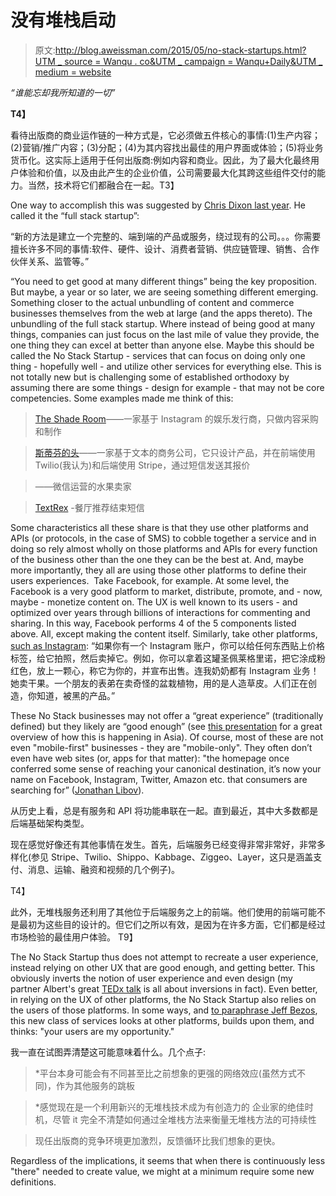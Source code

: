 # 没有堆栈启动

> 原文:[http://blog.aweissman.com/2015/05/no-stack-startups.html?UTM _ source = Wanqu . co&UTM _ campaign = Wanqu+Daily&UTM _ medium = website](http://blog.aweissman.com/2015/05/no-stack-startups.html?utm_source=wanqu.co&utm_campaign=Wanqu+Daily&utm_medium=website)

*“谁能忘却我所知道的一切”*

 **T4】**

看待出版商的商业运作链的一种方式是，它必须做五件核心的事情:(1)生产内容；(2)营销/推广内容；(3)分配；(4)为其内容找出最佳的用户界面或体验；(5)将业务货币化。这实际上适用于任何出版商:例如内容和商业。因此，为了最大化最终用户体验和价值，以及由此产生的企业价值，公司需要最大化其跨这些组件交付的能力。当然，技术将它们都融合在一起。T3】

  One way to accomplish this was suggested by [Chris Dixon last year](http://cdixon.org/2014/03/15/full-stack-startups/). He called it the “full stack startup”:  

“新的方法是建立一个完整的、端到端的产品或服务，绕过现有的公司。。。你需要擅长许多不同的事情:软件、硬件、设计、消费者营销、供应链管理、销售、合作伙伴关系、监管等。”

“You need to get good at many different things” being the key proposition.  But maybe, a year or so later, we are seeing something different emerging. Something closer to the actual unbundling of content and commerce businesses themselves from the web at large (and the apps thereto). The unbundling of the full stack startup. Where instead of being good at many things, companies can just focus on the last mile of value they provide, the one thing they can excel at better than anyone else. Maybe this should be called the No Stack Startup - services that can focus on doing only one thing - hopefully well - and utilize other services for everything else.  This is not totally new but is challenging some of established orthodoxy by assuming there are some things - design for example - that may not be core competencies.  Some examples made me think of this:

> [The Shade Room](https://instagram.com/theshaderoominc/)——一家基于 Instagram 的娱乐发行商，只做内容采购和制作

> [斯蒂芬的头](http://stefanshead.com/)——一家基于文本的商务公司，它只设计产品，并在前端使用 Twilio(我认为)和后端使用 Stripe，通过短信发送其报价

> [](https://www.techinasia.com/these-chinese-college-students-built-a-business-selling-fruit-on-wechat/)——微信运营的水果卖家

> [TextRex](http://textrex.co/) -餐厅推荐结束短信

Some characteristics all these share is that they use other platforms and APIs (or protocols, in the case of SMS) to cobble together a service and in doing so rely almost wholly on those platforms and APIs for every function of the business other than the one they can be the best at. And, maybe more importantly, they all are using those other platforms to define their users experiences.   Take Facebook, for example. At some level, the Facebook is a very good platform to market, distribute, promote, and - now, maybe - monetize content on. The UX is well known to its users - and optimized over years through billions of interactions for commenting and sharing. In this way, Facebook performs 4 of the 5 components listed above. All, except making the content itself. Similarly, take other platforms, [such as Instagram](http://moussemagazine.it/articolo.mm?id=994): “如果你有一个 Instagram 账户，你可以给任何东西贴上价格标签，给它拍照，然后卖掉它。例如，你可以拿着这罐圣佩莱格里诺，把它涂成粉红色，放上一颗心，称它为你的，并宣布出售。连我奶奶都有 Instagram 业务！她卖干果。一个朋友的表弟在卖奇怪的盆栽植物，用的是人造草皮。人们正在创造，你知道，被黑的产品。”

These No Stack businesses may not offer a “great experience” (traditionally defined) but they likely are “good enough” (see [this presentation](http://www.slideshare.net/yiibu/the-emerging-global-web) for a great overview of how this is happening in Asia).  Of course, most of these are not even "mobile-first" businesses - they are "mobile-only". They often don’t even have web sites (or, apps for that matter): "the homepage once conferred some sense of reaching your canonical destination, it’s now your name on Facebook, Instagram, Twitter, Amazon etc. that consumers are searching for” ([Jonathan Libov](http://whoo.ps/2015/04/24/destination-everywhere)).

从历史上看，总是有服务和 API 将功能串联在一起。直到最近，其中大多数都是后端基础架构类型。

现在感觉好像还有其他事情在发生。首先，后端服务已经变得非常非常好，非常多样化(参见 Stripe、Twilio、Shippo、Kabbage、Ziggeo、Layer，这只是涵盖支付、消息、运输、融资和视频的几个例子)。

 T4】

此外，无堆栈服务还利用了其他位于后端服务之上的前端。他们使用的前端可能不是最初为这些目的设计的。但它们之所以有效，是因为在许多方面，它们都是经过市场检验的最佳用户体验。
 T9】

The No Stack Startup thus does not attempt to recreate a user experience, instead relying on other UX that are good enough, and getting better. This obviously inverts the notion of user experience and even design (my partner Albert's great [TEDx talk](https://www.youtube.com/watch?v=t8qo7pzH_NM) is all about inversions in fact).  Even better, in relying on the UX of other platforms, the No Stack Startup also relies on the users of those platforms. In some ways, and [to paraphrase Jeff Bezos](http://www.fool.com/investing/general/2013/09/09/the-25-smartest-things-jeff-bezos-has-ever-said.aspx), this new class of services looks at other platforms, builds upon them, and thinks: "your users are my opportunity."

我一直在试图弄清楚这可能意味着什么。几个点子:

> *平台本身可能会有不同甚至比之前想象的更强的网络效应(虽然方式不同)，作为其他服务的跳板

> *感觉现在是一个利用新兴的无堆栈技术成为有创造力的 企业家的绝佳时机，尽管 it 完全不清楚如何通过全堆栈方法来衡量无堆栈方法的可持续性

> 现任出版商的竞争环境更加激烈，反馈循环比我们想象的更快。

Regardless of the implications, it seems that when there is continuously less "there" needed to create value, we might at a minimum require some new definitions.